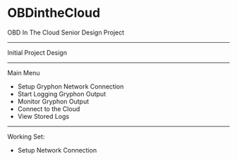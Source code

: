 OBDintheCloud
=============

OBD In The Cloud Senior Design Project

-----------------------------------------

Initial Project Design

-----------------------------------------

Main Menu

- Setup Gryphon Network Connection
- Start Logging Gryphon Output
- Monitor Gryphon Output
- Connect to the Cloud
- View Stored Logs

-----------------------------------------

Working Set:

- Setup Network Connection
